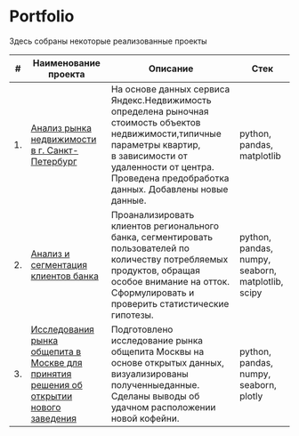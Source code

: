 # Portfolio

Здесь собраны некоторые реализованные проекты

| #    | Наименование проекта                | Описание                                                     | Стек                                                         |
| ---- | ------------------------------------------------------------ | ------------------------------------------------------------ | ------------------------------------------------------------ |
| 1.   | [Анализ рынка недвижимости в г. Санкт-Петербург](https://github.com/KotyaKatina/Portfolio/tree/main/Real%20Estate%20Market)| На основе данных сервиса Яндекс.Недвижимость<br/>определена рыночная стоимость объектов недвижимости,типичные параметры квартир, <br/> в зависимости от удаленности от центра. Проведена предобработка данных. Добавлены новые данные. | python, pandas, matplotlib       |
| 2.   | [Анализ и сегментация клиентов банка](https://github.com/KotyaKatina/Portfolio/tree/main/bank)| Проанализировать клиентов регионального банка, сегментировать пользователей по количеству потребляемых продуктов, обращая особое внимание на отток. Сформулировать и проверить статистические гипотезы.| python, pandas, numpy, seaborn, matplotlib, scipy |
| 3.   | [Исследования рынка общепита в Москве для принятия решения об открытии нового заведения](https://github.com/KotyaKatina/Portfolio/tree/main/New_cafe)| Подготовлено исследование рынка общепита Москвы на основе открытых данных, визуализированы полученныеданные. Сделаны выводы об удачном расположении новой кофейни. | python, pandas, numpy, seaborn, plotly |
